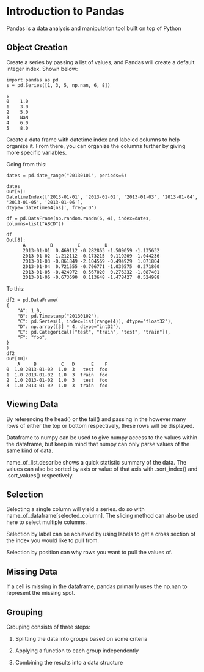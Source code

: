 # Introduction to Pandas

Pandas is a data analysis and manipulation tool built on top of Python

## Object Creation

Create a series by passing a list of values, and Pandas will create a default integer index. Shown below:

    import pandas as pd
    s = pd.Series([1, 3, 5, np.nan, 6, 8])

    s
    0    1.0
    1    3.0
    2    5.0
    3    NaN
    4    6.0
    5    8.0

Create a data frame with datetime index and labeled columns to help organize it. From there, you can organize the columns further by giving more specific variables.

Going from this:

    dates = pd.date_range("20130101", periods=6)

    dates
    Out[6]: 
    DatetimeIndex(['2013-01-01', '2013-01-02', '2013-01-03', '2013-01-04',
    '2013-01-05', '2013-01-06'],
    dtype='datetime64[ns]', freq='D')

    df = pd.DataFrame(np.random.randn(6, 4), index=dates, columns=list("ABCD"))

    df
    Out[8]:
          A         B         C         D
          2013-01-01  0.469112 -0.282863 -1.509059 -1.135632
          2013-01-02  1.212112 -0.173215  0.119209 -1.044236
          2013-01-03 -0.861849 -2.104569 -0.494929  1.071804
          2013-01-04  0.721555 -0.706771 -1.039575  0.271860
          2013-01-05 -0.424972  0.567020  0.276232 -1.087401
          2013-01-06 -0.673690  0.113648 -1.478427  0.524988

To this:

    df2 = pd.DataFrame(
    {
        "A": 1.0,
        "B": pd.Timestamp("20130102"),
        "C": pd.Series(1, index=list(range(4)), dtype="float32"),
        "D": np.array([3] * 4, dtype="int32"),
        "E": pd.Categorical(["test", "train", "test", "train"]),
        "F": "foo",
    }
    )
    df2
    Out[10]: 
        A     B         C   D      E    F
    0  1.0 2013-01-02  1.0  3   test  foo
    1  1.0 2013-01-02  1.0  3  train  foo
    2  1.0 2013-01-02  1.0  3   test  foo
    3  1.0 2013-01-02  1.0  3  train  foo

## Viewing Data

By referencing the head() or the tail() and passing in the however many rows of either the top or bottom respectively, these rows will be displayed.

Dataframe to numpy can be used to give numpy access to the values within the dataframe, but keep in mind that numpy can only parse values of the same kind of data.

name_of_list.describe shows a quick statistic summary of the data. The values can also be sorted by axis or value of that axis with .sort_index() and .sort_values() respectively.

## Selection

Selecting a single column will yield a series. do so with name_of_dataframe[selected_column]. The slicing method can also be used here to select multiple columns.

Selection by label can be achieved by using labels to get a cross section of the index you would like to pull from.

Selection by position can why rows you want to pull the values of.

## Missing Data

If a cell is missing in the dataframe, pandas primarily uses the np.nan to represent the missing spot.

## Grouping

Grouping consists of three steps:

1. Splitting the data into groups based on some criteria

2. Applying a function to each group independently

3. Combining the results into a data structure
